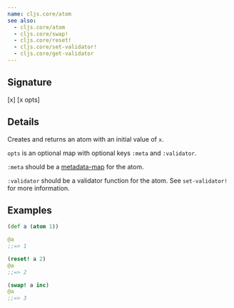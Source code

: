 ```yaml
---
name: cljs.core/atom
see also:
  - cljs.core/atom
  - cljs.core/swap!
  - cljs.core/reset!
  - cljs.core/set-validator!
  - cljs.core/get-validator
---
```


## Signature
[x]
[x opts]


## Details

Creates and returns an atom with an initial value of `x`.

`opts` is an optional map with optional keys `:meta` and `:validator`.

`:meta` should be a [metadata-map](http://clojure.org/metadata) for the atom.

`:validator` should be a validator function for the atom. See `set-validator!`
for more information.


## Examples

```clj
(def a (atom 1))

@a
;;=> 1

(reset! a 2)
@a
;;=> 2

(swap! a inc)
@a
;;=> 3
```